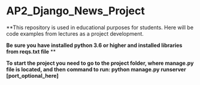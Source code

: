 # AP2_Django_News_Project
**This repository is used in educational purposes for students. Here will be code examples from lectures as a project development. 


**Be sure you have installed python 3.6 or higher and installed libraries from reqs.txt file**
**

**To start the project you need to go to the project folder, where manage.py file is located, and then
command to run:
        python manage.py runserver [port_optional_here]**
